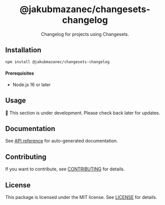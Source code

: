 <div align="center">

# @jakubmazanec/changesets-changelog

Changelog for projects using Changesets.

</div>

## Installation

```sh
npm install @jakubmazanec/changesets-changelog
```

#### Prerequisites

- Node.js 16 or later

## Usage

🚧 This section is under development. Please check back later for updates.

## Documentation

See [API reference](./docs) for auto-generated documentation.

## Contributing

If you want to contribute, see [CONTRIBUTING](./CONTRIBUTING.md) for details.

## License

This package is licensed under the MIT license. See [LICENSE](./LICENSE.md) for details.
